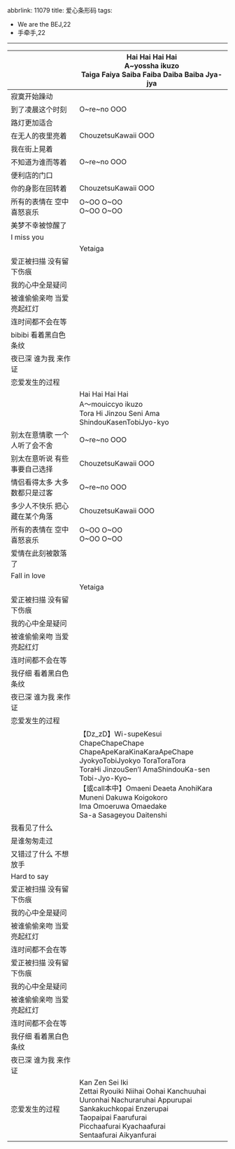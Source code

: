 abbrlink: 11079
title: 爱心条形码
tags:
  - We are the BEJ,22
  - 手牵手,22
---
|      |Hai Hai Hai Hai<br>A~yossha ikuzo<br>Taiga Faiya Saiba Faiba Daiba Baiba Jya-jya|
|--|--|
|寂寞开始躁动|      |
|到了凌晨这个时刻|O~re~no OOO|
|路灯更加适合|      |
|在无人的夜里亮着|ChouzetsuKawaii OOO|
|我在街上晃着|      |
|不知道为谁而等着|O~re~no OOO|
|便利店的门口|      |
|你的身影在回转着|ChouzetsuKawaii OOO|
|所有的表情在 空中喜怒哀乐|O~OO O~OO<br>O~OO O~OO|
|美梦不幸被惊醒了|      |
|I miss you|      |
|      |Yetaiga|
|爱正被扫描 没有留下伤痕|      |
|我的心中全是疑问|      |
|被谁偷偷亲吻 当爱亮起红灯|      |
|连时间都不会在等|      |
|bibibi 看着黑白色条纹|      |
|夜已深 谁为我 来作证|      |
|恋爱发生的过程|      |
|      |Hai Hai Hai Hai<br>A～mouiccyo ikuzo<br>Tora Hi Jinzou Seni Ama ShindouKasenTobiJyo-kyo|
|别太在意情歌 一个人听了会不舍|O~re~no OOO|
|别太在意听说 有些事要自己选择|ChouzetsuKawaii OOO|
|情侣看得太多 大多数都只是过客|O~re~no OOO|
|多少人不快乐 把心藏在某个角落|ChouzetsuKawaii OOO|
|所有的表情在 空中喜怒哀乐|O~OO O~OO<br>O~OO O~OO|
|爱情在此刻被散落了|      |
|Fall in love|      |
|      |Yetaiga|
|爱正被扫描 没有留下伤痕|      |
|我的心中全是疑问|      |
|被谁偷偷亲吻 当爱亮起红灯|      |
|连时间都不会在等|      |
|我仔细 看着黑白色条纹|      |
|夜已深 谁为我 来作证|      |
|恋爱发生的过程|      |
|      |【Dz_zD】Wi-supeKesui ChapeChapeChape<br>ChapeApeKaraKinaKaraApeChape<br>JyokyoTobiJyokyo ToraToraTora<br>ToraHi JinzouSen’I AmaShindouKa-sen<br>Tobi-Jyo-Kyo~<br>【或call本中】Omaeni Deaeta AnohiKara<br>Muneni Dakuwa Koigokoro<br>Ima Omoeruwa Omaedake<br>Sa-a Sasageyou Daitenshi|
|我看见了什么|      |
|是谁匆匆走过|      |
|又错过了什么 不想放手|      |
|Hard to say|      |
|爱正被扫描 没有留下伤痕|      |
|我的心中全是疑问|      |
|被谁偷偷亲吻 当爱亮起红灯|      |
|连时间都不会在等|      |
|爱正被扫描 没有留下伤痕|      |
|我的心中全是疑问|      |
|被谁偷偷亲吻 当爱亮起红灯|      |
|连时间都不会在等|      |
|我仔细 看着黑白色条纹|      |
|夜已深 谁为我 来作证|      |
|恋爱发生的过程|Kan Zen Sei Iki<br>Zettai Ryouiki Niihai Oohai Kanchuuhai<br>Uuronhai Nachuraruhai Appurupai<br>Sankakuchkopai Enzerupai<br>Taopaipai Faarufurai<br>Picchaafurai Kyachaafurai<br>Sentaafurai Aikyanfurai|
